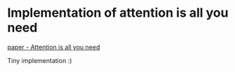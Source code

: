 # Implementation of attention is all you need
[paper - Attention is all you need](https://arxiv.org/pdf/1706.03762.pdf)

Tiny implementation :) 
